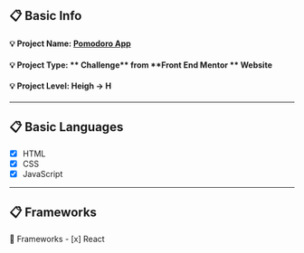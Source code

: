 ## :clipboard: Basic Info
   #### :bulb: Project Name: [**Pomodoro App**](https://a7m3d000.github.io/H--Pomodoro-App/)
   #### :bulb: Project Type: ** Challenge** from **Front End Mentor ** Website 
   #### :bulb: Project Level: **Heigh -> H**

---

## :clipboard: Basic Languages
 - [x] HTML
 - [x] CSS
 - [x] JavaScript

---

## :clipboard: Frameworks
   :pushpin: Frameworks
     - [x] React

